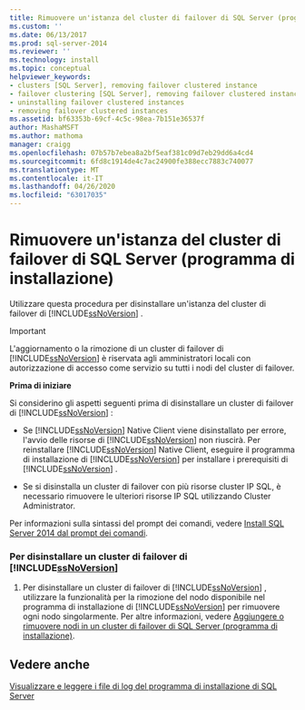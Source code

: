 ```yaml
---
title: Rimuovere un'istanza del cluster di failover di SQL Server (programma di installazione) | Microsoft Docs
ms.custom: ''
ms.date: 06/13/2017
ms.prod: sql-server-2014
ms.reviewer: ''
ms.technology: install
ms.topic: conceptual
helpviewer_keywords:
- clusters [SQL Server], removing failover clustered instance
- failover clustering [SQL Server], removing failover clustered instance
- uninstalling failover clustered instances
- removing failover clustered instances
ms.assetid: bf63353b-69cf-4c5c-98ea-7b151e36537f
author: MashaMSFT
ms.author: mathoma
manager: craigg
ms.openlocfilehash: 07b57b7ebea8a2bf5eaf381c09d7eb29dd6a4cd4
ms.sourcegitcommit: 6fd8c1914de4c7ac24900fe388ecc7883c740077
ms.translationtype: MT
ms.contentlocale: it-IT
ms.lasthandoff: 04/26/2020
ms.locfileid: "63017035"
---
```

# <a name="remove-a-sql-server-failover-cluster-instance-setup"></a>Rimuovere un'istanza del cluster di failover di SQL Server (programma di installazione)
  Utilizzare questa procedura per disinstallare un'istanza del cluster di failover di [!INCLUDE[ssNoVersion](../../../includes/ssnoversion-md.md)] .  
  
> [!IMPORTANT]  
>  L'aggiornamento o la rimozione di un cluster di failover di [!INCLUDE[ssNoVersion](../../../includes/ssnoversion-md.md)] è riservata agli amministratori locali con autorizzazione di accesso come servizio su tutti i nodi del cluster di failover.  
  
 **Prima di iniziare**  
  
 Si considerino gli aspetti seguenti prima di disinstallare un cluster di failover di [!INCLUDE[ssNoVersion](../../../includes/ssnoversion-md.md)] :  
  
-   Se [!INCLUDE[ssNoVersion](../../../includes/ssnoversion-md.md)] Native Client viene disinstallato per errore, l'avvio delle risorse di [!INCLUDE[ssNoVersion](../../../includes/ssnoversion-md.md)] non riuscirà. Per reinstallare [!INCLUDE[ssNoVersion](../../../includes/ssnoversion-md.md)] Native Client, eseguire il programma di installazione di [!INCLUDE[ssNoVersion](../../../includes/ssnoversion-md.md)] per installare i prerequisiti di [!INCLUDE[ssNoVersion](../../../includes/ssnoversion-md.md)] .  
  
-   Se si disinstalla un cluster di failover con più risorse cluster IP SQL, è necessario rimuovere le ulteriori risorse IP SQL utilizzando Cluster Administrator.  
  
 Per informazioni sulla sintassi del prompt dei comandi, vedere [Install SQL Server 2014 dal prompt dei comandi](../../../database-engine/install-windows/install-sql-server-from-the-command-prompt.md).  
  
### <a name="to-uninstall-a-ssnoversion-failover-cluster"></a>Per disinstallare un cluster di failover di [!INCLUDE[ssNoVersion](../../../includes/ssnoversion-md.md)]  
  
1.  Per disinstallare un cluster di failover di [!INCLUDE[ssNoVersion](../../../includes/ssnoversion-md.md)] , utilizzare la funzionalità per la rimozione del nodo disponibile nel programma di installazione di [!INCLUDE[ssNoVersion](../../../includes/ssnoversion-md.md)] per rimuovere ogni nodo singolarmente. Per altre informazioni, vedere [Aggiungere o rimuovere nodi in un cluster di failover di SQL Server &#40;programma di installazione&#41;](add-or-remove-nodes-in-a-sql-server-failover-cluster-setup.md).  
  
## <a name="see-also"></a>Vedere anche  
 [Visualizzare e leggere i file di log del programma di installazione di SQL Server](../../../database-engine/install-windows/view-and-read-sql-server-setup-log-files.md)  
  
  
